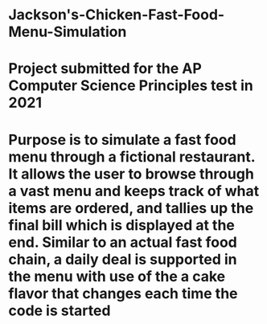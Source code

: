 # Jackson's-Chicken-Fast-Food-Menu-Simulation

# Project submitted for the AP Computer Science Principles test in 2021

# Purpose is to simulate a fast food menu through a fictional restaurant. It allows the user to browse through a vast menu and keeps track of what items are ordered, and tallies up the final bill which is displayed at the end. Similar to an actual fast food chain, a daily deal is supported in the menu with use of the a cake flavor that changes each time the code is started
